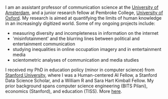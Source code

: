 I am an assistant professor of communication science at the [University of Amsterdam](https://www.uva.nl/en/profile/k/h/s.khanna/s.khanna.html), and a junior research fellow at Pembroke College, [University of Oxford](https://www.ox.ac.uk/). My research is aimed at quantifying the limits of human knowledge in an increasingly digitized world. Some of my ongoing projects include:

- measuring diversity and incompleteness in information on the internet
- 'misinfotainment' and the blurring lines between political and entertainment communication
- studying inequalities in online occupation imagery and in entertainment media
- scientometric analyses of communication and media studies

I received my PhD in education policy (minor in computer science) from [Stanford University](https://www.stanford.edu/), where I was a Human-centered AI Fellow, a Stanford Data Science Scholar, and a William R and Sara Hart Kimball Fellow. My prior background spans computer science engineering (BITS Pilani), economics (Stanford), and education (TISS). More
<a href="https://saurabh-khanna.github.io/assets/pdf/CV_Saurabh_Khanna.pdf" target="_blank">here</a>.
